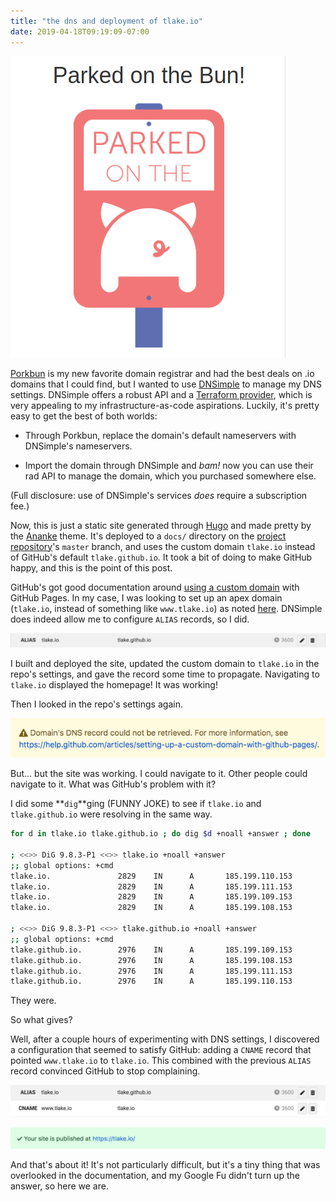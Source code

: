 ```yaml
---
title: "the dns and deployment of tlake.io"
date: 2019-04-18T09:19:09-07:00
---
```


![parked on the bun](/images/parked-on-the-bun.png)

[Porkbun](https://porkbun.com) is my new favorite domain registrar and had the best deals on .io domains that I could find, but I wanted to use [DNSimple](https://dnsimple.com) to manage my DNS settings.
DNSimple offers a robust API and a [Terraform provider](https://www.terraform.io/docs/providers/), which is very appealing to my infrastructure-as-code aspirations.
Luckily, it's pretty easy to get the best of both worlds:

- Through Porkbun, replace the domain's default nameservers with DNSimple's nameservers.

- Import the domain through DNSimple and _bam!_ now you can use their rad API to manage the domain, which you purchased somewhere else.

(Full disclosure: use of DNSimple's services _does_ require a subscription fee.)

Now, this is just a static site generated through [Hugo](https://gohugo.io/) and made pretty by the [Ananke](https://themes.gohugo.io/gohugo-theme-ananke/) theme.
It's deployed to a `docs/` directory on the [project repository](https://github.com/tlake/static-site)'s `master` branch, and uses the custom domain `tlake.io` instead of GitHub's default `tlake.github.io`.
It took a bit of doing to make GitHub happy, and this is the point of this post.

GitHub's got good documentation around [using a custom domain](https://help.github.com/en/articles/using-a-custom-domain-with-github-pages) with GitHub Pages.
In my case, I was looking to set up an apex domain (`tlake.io`, instead of something like `www.tlake.io`) as noted [here](https://help.github.com/en/articles/setting-up-an-apex-domain).
DNSimple does indeed allow me to configure `ALIAS` records, so I did.

![DNSimple records: ALIAS tlake.io -> tlake.github.io](/images/dnsimple-alias-record.png)

I built and deployed the site, updated the custom domain to `tlake.io` in the repo's settings, and gave the record some time to propagate.
Navigating to `tlake.io` displayed the homepage!
It was working!

Then I looked in the repo's settings again.

![GitHub error message: Domain's DNS record could not be retrieved.](/images/github-dns-error.png)

But... but the site was working.
I could navigate to it.
Other people could navigate to it.
What was GitHub's problem with it?

I did some **`dig`**ging (FUNNY JOKE) to see if `tlake.io` and `tlake.github.io` were resolving in the same way.

```bash
for d in tlake.io tlake.github.io ; do dig $d +noall +answer ; done

; <<>> DiG 9.8.3-P1 <<>> tlake.io +noall +answer
;; global options: +cmd
tlake.io.               2829    IN      A       185.199.110.153
tlake.io.               2829    IN      A       185.199.111.153
tlake.io.               2829    IN      A       185.199.109.153
tlake.io.               2829    IN      A       185.199.108.153

; <<>> DiG 9.8.3-P1 <<>> tlake.github.io +noall +answer
;; global options: +cmd
tlake.github.io.        2976    IN      A       185.199.109.153
tlake.github.io.        2976    IN      A       185.199.108.153
tlake.github.io.        2976    IN      A       185.199.111.153
tlake.github.io.        2976    IN      A       185.199.110.153
```

They were.

So what gives?

Well, after a couple hours of experimenting with DNS settings, I discovered a configuration that seemed to satisfy GitHub: adding a `CNAME` record that pointed `www.tlake.io` to `tlake.io`.
This combined with the previous `ALIAS` record convinced GitHub to stop complaining.

![DNSimple records: ALIAS tlake.io -> tlake.github.io, CNAME www.tlake.io -> tlake.io](/images/dnsimple-alias-cname-records.png)

![GitHub happy status](/images/github-happy-status.png)

And that's about it!
It's not particularly difficult, but it's a tiny thing that was overlooked in the documentation, and my Google Fu didn't turn up the answer, so here we are.
